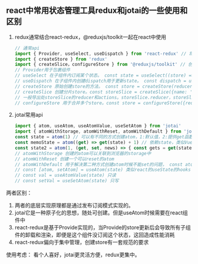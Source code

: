## react中常用状态管理工具redux和jotai的一些使用和区别
1. redux通常结合react-redux，@reduxjs/toolkit一起在react中使用
   ```javascript
   // 通常api
   import { Provider, useSelect, useDispatch } from 'react-redux' // 将子组件通过Provider包裹，传入store，useSelect((store) => store.counter),
   import { createStore } from 'redux'
   import { createSlice，configureStore } from '@reduxjs/toolkit' // 创建分片store和合成分片store
   // Provider用于包裹组件
   // useSelect 在子组件内订阅某个状态。 const state = useSelect((store) => store.counter)
   // useDispatch 在子组件内创建dispatch用于更新state。 const dispatch = useDispatch(); dispatch(action)
   // createStore 原始创建store的方法。 const store = createStore(reducer)
   // createSlice 创建分片store。const storeSlice = createSlice({name: 'name', initialState: initialState, reducers: { add: () => initialState.val ++} })
   // 一般导出处storeSlice的reducer和actions。storeSlice.reducer，storeSlice.actions。
   // configureStore 用于合并多个store。const store = configureStore({reducer: { name: storeSlice.reducer } })
   ```
2. jotai常用api
   ```javascript
   import { atom, useAtom, useAtomValue, useSetAtom } from 'jotai'
   import { atomWithStorage, atomWithReset, atomWithDefault } from 'jotai/utils'
   const state = atom(1) // 可以有不同的方式创建atom，1:默认值，2:提供get函数，3:提供默认值和set函数。
   const memoState = atom((get) => get(state) + 1) // 依赖state，类似Vue计算属性, 提供get函数的atom不用用于setAtom
   const state2 = atom(1, (get, set, news) => { const gets = get(state); set(state2, gets + news) }) // 这种可以通过setAtom设置状态的值
   // atomWithStorage 创建的atom可以关联到浏览器的storage中
   // atomWithReset 创建一个可以reset的atom
   // atomWithDefault 用于解决第二种方式创建atom时候不能set的问题， const atom = atomWithDefault((get) => get(state))
   // const [atom, setAtom] = useAtom(state) 类似react的useState的hooks
   // const val = useAtomValue(state) 只读
   // const setVal = useSetAtom(state) 只写
   ```
两者区别：
1. 两者的底层实现原理都是通过发布订阅模式实现的。
2. jotai它是一种原子化的思想，随处可创建。但是useAtom时候需要在react组件中
3. react-redux是基于Provide实现的，当Provide的store更新后会导致所有子组件的卸载和渲染，即便是这个组件没订阅这个状态，这回造成性能消耗
4. react-redux偏向于集中管理，创建store有一套规范的要求

使用考虑：
看个人喜好，jotai更灵活方便，redux更集中。
